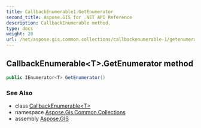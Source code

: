 ```yaml
---
title: CallbackEnumerable1.GetEnumerator
second_title: Aspose.GIS for .NET API Reference
description: CallbackEnumerable method. 
type: docs
weight: 20
url: /net/aspose.gis.common.collections/callbackenumerable-1/getenumerator/
---
```

## CallbackEnumerable&lt;T&gt;.GetEnumerator method

```csharp
public IEnumerator<T> GetEnumerator()
```

### See Also

* class [CallbackEnumerable&lt;T&gt;](../)
* namespace [Aspose.Gis.Common.Collections](../../callbackenumerable-1/)
* assembly [Aspose.GIS](../../../)


